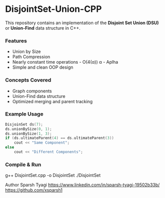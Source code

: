 # DisjointSet-Union-CPP

This repository contains an implementation of the **Disjoint Set Union (DSU)** or **Union-Find** data structure in C++.

### Features
- Union by Size
- Path Compression
- Nearly constant time operations - O(4(α))   α - Aplha
- Simple and clean OOP design

### Concepts Covered
- Graph components
- Union-Find data structure
- Optimized merging and parent tracking

### Example Usage
```cpp
DisjoinSet ds(7);
ds.unionBySize(0, 1);
ds.unionBySize(1, 3);
if (ds.ultimateParent(4) == ds.ultimateParent(3))
    cout << "Same Component";
else
    cout << "Different Components";

```

### Compile & Run
g++ DisjointSet.cpp -o DisjointSet
./DisjointSet


Author
Sparsh Tyagi
https://www.linkedin.com/in/sparsh-tyagi-19502b33b/
https://github.com/xsparsh1